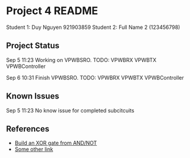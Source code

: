 # Project 4 README

Student 1: Duy Nguyen 921903859
Student 2: Full Name 2 (123456798)

## Project Status
Sep 5 11:23 Working on VPWBSRO.	TODO: VPWBRX VPWBTX VPWBController


Sep 6 10:31 Finish VPWBSRO.	TODO: VPWBRX VPWBTX VPWBController

## Known Issues
Sep 5 11:23 No know issue for completed subcitcuits

## References
* [Build an XOR gate from AND/NOT](https://electronics.stackexchange.com/questions/487529/build-an-xor-gate-from-and-not)
* [Some other link](https://stackoverflow.com)

